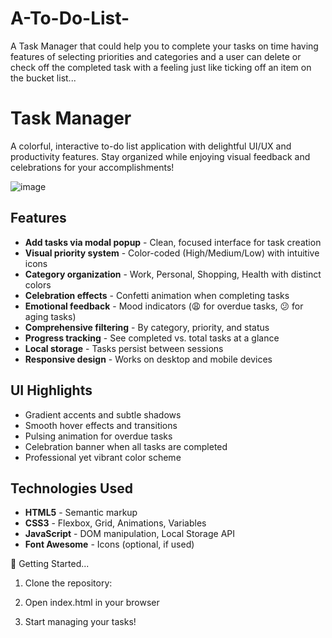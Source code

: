 # A-To-Do-List-
A Task Manager that could help you to complete your tasks on time having features of selecting priorities and categories and a user can delete or check off the completed task with a feeling just like ticking off an item on the bucket list...

# Task Manager

A colorful, interactive to-do list application with delightful UI/UX and productivity features. Stay organized while enjoying visual feedback and celebrations for your accomplishments!

![image](https://github.com/user-attachments/assets/762ecbbb-32ce-42dd-8fb6-dccc64122ef9)


## Features

- **Add tasks via modal popup** - Clean, focused interface for task creation
- **Visual priority system** - Color-coded (High/Medium/Low) with intuitive icons
- **Category organization** - Work, Personal, Shopping, Health with distinct colors
- **Celebration effects** - Confetti animation when completing tasks
- **Emotional feedback** - Mood indicators (😩 for overdue tasks, 😕 for aging tasks)
- **Comprehensive filtering** - By category, priority, and status
- **Progress tracking** - See completed vs. total tasks at a glance
- **Local storage** - Tasks persist between sessions
- **Responsive design** - Works on desktop and mobile devices

## UI Highlights

- Gradient accents and subtle shadows
- Smooth hover effects and transitions
- Pulsing animation for overdue tasks
- Celebration banner when all tasks are completed
- Professional yet vibrant color scheme

## Technologies Used

- **HTML5** - Semantic markup
- **CSS3** - Flexbox, Grid, Animations, Variables
- **JavaScript** - DOM manipulation, Local Storage API
- **Font Awesome** - Icons (optional, if used)

 🚀 Getting Started...

1. Clone the repository:
 
2. Open index.html in your browser

3. Start managing your tasks!
   
